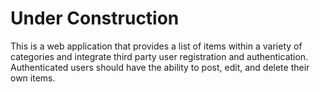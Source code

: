 # Under Construction

This is a web application that provides a list of items within a variety of categories
 and integrate third party user registration and authentication.
 Authenticated users should have the ability to post, edit, and delete their own items.
